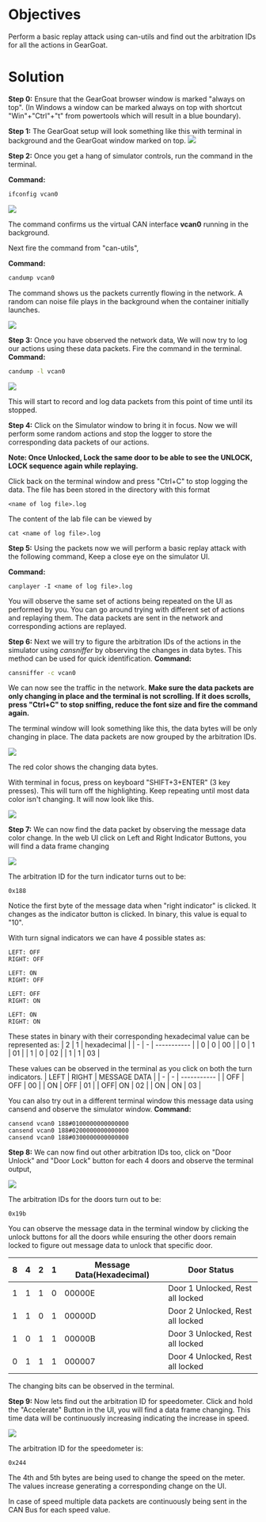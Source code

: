 # Objectives
Perform a basic replay attack using can-utils and find out the arbitration IDs for all the actions in GearGoat.

# Solution

**Step 0:** Ensure that the GearGoat browser window is marked "always on top". (In Windows a window can be marked always on top with shortcut "Win"+"Ctrl"+"t" from powertools which will result in a blue boundary).

**Step 1:** The GearGoat setup will look something like this with terminal in background and the GearGoat window marked on top.
![](./images/using-GearGoat-with-can-utils/1.png)


**Step 2:** Once you get a hang of simulator controls, run the command in the terminal.

**Command:**

```bash
ifconfig vcan0 
```
![](./images/using-GearGoat-with-can-utils/2.png)


The command confirms us the virtual CAN interface **vcan0** running in the background.

Next fire the command from "can-utils",

**Command:**

```bash
candump vcan0 
```
The command shows us the packets currently flowing in the network. A random can noise file plays in the background when the container initially launches.

![](./images/using-GearGoat-with-can-utils/3.png)


**Step 3:** Once you have observed the network data, We will now try to log our actions using these data packets. Fire the command in the terminal.
**Command:**

```bash
candump -l vcan0 
```

![](./images/using-GearGoat-with-can-utils/4.png)

This will start to record and log data packets from this point of time until its stopped.

**Step 4:** Click on the Simulator window to bring it in focus. Now we will perform some random actions and stop the logger to store the corresponding data packets of our actions.

**Note: Once Unlocked, Lock the same door to be able to see the UNLOCK, LOCK sequence again while replaying.**   

Click back on the terminal window and press "Ctrl+C" to stop logging the data. The file has been stored in the directory with this format
```
<name of log file>.log
```
The content of the lab file can be viewed by 

```
cat <name of log file>.log
```
**Step 5:** Using the packets now we will perform a basic replay attack with the following command, Keep a close eye on the simulator UI.

**Command:**
```
canplayer -I <name of log file>.log
```
You will observe the same set of actions being repeated on the UI as performed by you. You can go around trying with different set of actions and replaying them. The data packets are sent in the network and corresponding actions are replayed.

**Step 6:** Next we will try to figure the arbitration IDs of the actions in the simulator using *cansniffer* by observing the changes in data bytes. This method can be used for quick identification.
**Command:**

```bash
cansniffer -c vcan0
```
We can now see the traffic in the network. **Make sure the data packets are only changing in place and the terminal is not scrolling. If it does scrolls, press "Ctrl+C" to stop sniffing, reduce the font size and fire the command again.**

The terminal window will look something like this, the data bytes will be only changing in place. The data packets are now grouped by the arbitration IDs.

![](./images/using-GearGoat-with-can-utils/5.png)

The red color shows the changing data bytes.

With terminal in focus, press on keyboard "SHIFT+3+ENTER" (3 key presses). This will turn off the highlighting. Keep repeating until most data color isn't changing. It will now look like this.

![](./images/using-GearGoat-with-can-utils/6.png)

**Step 7:** We can now find the data packet by observing the message data color change. In the web UI click on Left and Right Indicator Buttons, you will find a data frame changing

![](./images/using-GearGoat-with-can-utils/7.png)

The arbitration ID for the turn indicator turns out to be:
```
0x188
```

Notice the first byte of the message data when "right indicator" is clicked.  It changes as the indicator button is clicked. In binary, this value is equal to "10".

With turn signal indicators we can have 4 possible states as:
```
LEFT: OFF
RIGHT: OFF

LEFT: ON
RIGHT: OFF

LEFT: OFF
RIGHT: ON

LEFT: ON
RIGHT: ON
```
These states in binary with their corresponding hexadecimal value can be represented as:
| 2 | 1 | hexadecimal |
| - | - | ----------- |
| 0 | 0 | 00 |
| 0 | 1 | 01 |
| 1 | 0 | 02 |
| 1 | 1 | 03 |

These values can be observed in the terminal as you click on both the turn indicators.
| LEFT | RIGHT | MESSAGE DATA |
| - | - | ----------- |
| OFF | OFF | 00 |
| ON | OFF | 01 |
| OFF| ON | 02 |
| ON | ON | 03 |

You can also try out in a different terminal window this message data using cansend and observe the simulator window.
**Command:**
```
cansend vcan0 188#0100000000000000
cansend vcan0 188#0200000000000000
cansend vcan0 188#0300000000000000
```

**Step 8:** We can now find out other arbitration IDs too, click on "Door Unlock" and "Door Lock" button for each 4 doors and observe the terminal output,

![](./images/using-GearGoat-with-can-utils/8.png)

The arbitration IDs for the doors turn out to be:

```
0x19b
```
You can observe the message data in the terminal window by clicking the unlock buttons for all the doors while ensuring the other doors remain locked to figure out message data to unlock that specific door.

| 8 | 4 | 2 | 1 |Message Data(Hexadecimal) |Door Status |
|-|-|-|-|-|-|
| 1 | 1 | 1 | 0 | 00000E | Door 1 Unlocked, Rest all locked
| 1 | 1 | 0 | 1 | 00000D | Door 2 Unlocked, Rest all locked
| 1 | 0 | 1 | 1 | 00000B | Door 3 Unlocked, Rest all locked
| 0 | 1 | 1 | 1 | 000007 | Door 4 Unlocked, Rest all locked

The changing bits can be observed in the terminal.

**Step 9:** Now lets find out the arbitration ID for speedometer. Click and hold the "Accelerate"  Button in the UI, you will find a data frame changing. This time data will be continuously increasing indicating the increase in speed.

![](./images/using-GearGoat-with-can-utils/9.png)


The arbitration ID for the speedometer is:
```
0x244
```
The 4th and 5th bytes are being used to change the speed on the meter. The values increase generating a corresponding change on the UI.

In case of speed multiple data packets are continuously being sent in the CAN Bus for each speed value.